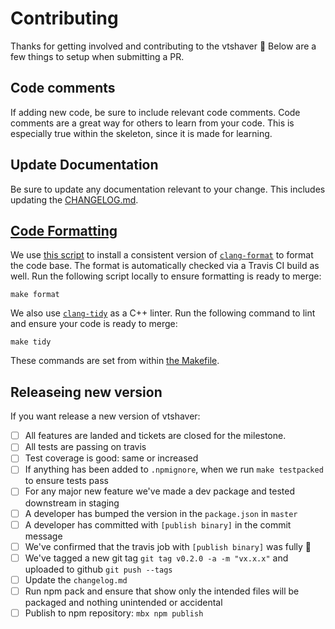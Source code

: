 # Contributing

Thanks for getting involved and contributing to the vtshaver :tada: Below are a few things to setup when submitting a PR.

## Code comments

If adding new code, be sure to include relevant code comments. Code comments are a great way for others to learn from your code. This is especially true within the skeleton, since it is made for learning.

## Update Documentation

Be sure to update any documentation relevant to your change. This includes updating the [CHANGELOG.md](https://github.com/mapbox/vtshaver/blob/master/CHANGELOG.md).

## [Code Formatting](https://github.com/mapbox/node-cpp-skel/blob/8630d9f07f5ea78b5118c4ecb2fc2f4d310c9d72/docs/extended-tour.md#clang-tools)

We use [this script](/scripts/clang-format.sh#L20) to install a consistent version of [`clang-format`](https://clang.llvm.org/docs/ClangFormat.html) to format the code base. The format is automatically checked via a Travis CI build as well. Run the following script locally to ensure formatting is ready to merge:

    make format

We also use [`clang-tidy`](https://clang.llvm.org/extra/clang-tidy/) as a C++ linter. Run the following command to lint and ensure your code is ready to merge:

	make tidy

These commands are set from within [the Makefile](./Makefile).

## Releaseing new version

If you want release a new version of vtshaver:

- [ ] All features are landed and tickets are closed for the milestone.
- [ ] All tests are passing on travis
- [ ] Test coverage is good: same or increased
- [ ] If anything has been added to `.npmignore`, when we run `make testpacked` to ensure tests pass
- [ ] For any major new feature we've made a dev package and tested downstream in staging
- [ ] A developer has bumped the version in the `package.json` in `master`
- [ ] A developer has committed with `[publish binary]` in the commit message
- [ ] We've confirmed that the travis job with `[publish binary]` was fully 🍏
- [ ] We've tagged a new git tag `git tag v0.2.0 -a -m "vx.x.x"` and uploaded to github `git push --tags`
- [ ] Update the `changelog.md`
- [ ] Run npm pack and ensure that show only the intended files will be packaged and nothing unintended or accidental
- [ ] Publish to npm repository: `mbx npm publish`